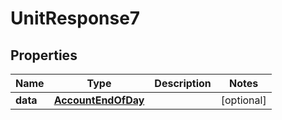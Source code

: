 # UnitResponse7

## Properties
Name | Type | Description | Notes
------------ | ------------- | ------------- | -------------
**data** | [**AccountEndOfDay**](AccountEndOfDay.md) |  |  [optional]

